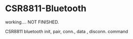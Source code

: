 # CSR8811-Bluetooth

working.... NOT FINISHED.

CSR8811 bluetooth init, pair, conn., data , disconn. command
